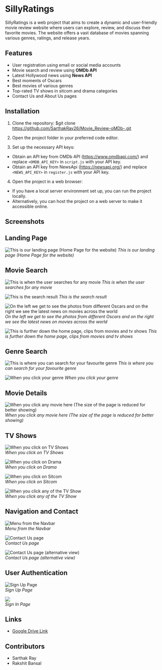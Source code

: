 # SillyRatings

SillyRatings is a web project that aims to create a dynamic and user-friendly movie review website where users can explore, review, and discuss their favorite movies. The website offers a vast database of movies spanning various genres, ratings, and release years.

## Features

- User registration using email or social media accounts
- Movie search and review using **OMDb API**
- Latest Hollywood news using **News API**
- Best moments of Oscars
- Best movies of various genres
- Top-rated TV shows in sitcom and drama categories
- Contact Us and About Us pages

## Installation

1. Clone the repository:
$git clone https://github.com/SarthakRay26/Movie_Review-oMDb-.git

2. Open the project folder in your preferred code editor.

3. Set up the necessary API keys:
- Obtain an API key from OMDb API (https://www.omdbapi.com/) and replace `<OMDB_API_KEY>` in `script.js` with your API key.
- Obtain an API key from NewsApi (https://newsapi.org/) and replace `<NEWS_API_KEY>` in `register.js` with your API key.

4. Open the project in a web browser:
- If you have a local server environment set up, you can run the project locally.
- Alternatively, you can host the project on a web server to make it accessible online.

## Screenshots
## Landing Page
![This is our landing page (Home Page for the website)](ss/landingpage.jpg)
*This is our landing page (Home Page for the website)*

## Movie Search
![This is when the user searches for any movie](ss/search.jpg)
*This is when the user searches for any movie*

![This is the search result](ss/searchresult.jpg)
*This is the search result*

![On the left we get to see the photos from different Oscars and on the right we see the latest news on movies across the world](ss/main.jpg)
*On the left we get to see the photos from different Oscars and on the right we see the latest news on movies across the world*

![This is further down the home page, clips from movies and tv shows](ss/clips.jpg)
*This is further down the home page, clips from movies and tv shows*

## Genre Search
![This is where you can search for your favourite genre](ss/searchgenre.jpg)
*This is where you can search for your favourite genre*

![When you click your genre](ss/favgenre.jpg)
*When you click your genre*

## Movie Details
![When you click any movie here (The size of the page is reduced for better showing)](ss/clickmovie.jpg)  
*When you click any movie here (The size of the page is reduced for better showing)*

## TV Shows
![When you click on TV Shows](ss/tvshows.jpg)  
*When you click on TV Shows*

![When you click on Drama](ss/drama.jpg)  
*When you click on Drama*

![When you click on Sitcom](ss/sitcom.jpg)  
*When you click on Sitcom*

![When you click any of the TV Show](ss/clickshow.jpg)    
*When you click any of the TV Show*

## Navigation and Contact
![Menu from the Navbar](ss/menu.jpg)  
*Menu from the Navbar*

![Contact Us page](ss/contactus.jpg)  
*Contact Us page*

![Contact Us page (alternative view)](ss/contactus2.jpg)  
*Contact Us page (alternative view)*

## User Authentication
![Sign Up Page](ss/signup.jpg)  
*Sign Up Page*

![](ss/signin.jpg)   
*Sign In Page*


## Links

- [Google Drive Link](https://drive.google.com/drive/folders/1exx0U8IRdV_CBCrc_VPXLOAUcNmi1P0p?usp=sharing)


## Contributors

- Sarthak Ray 
- Rakshit Bansal 
